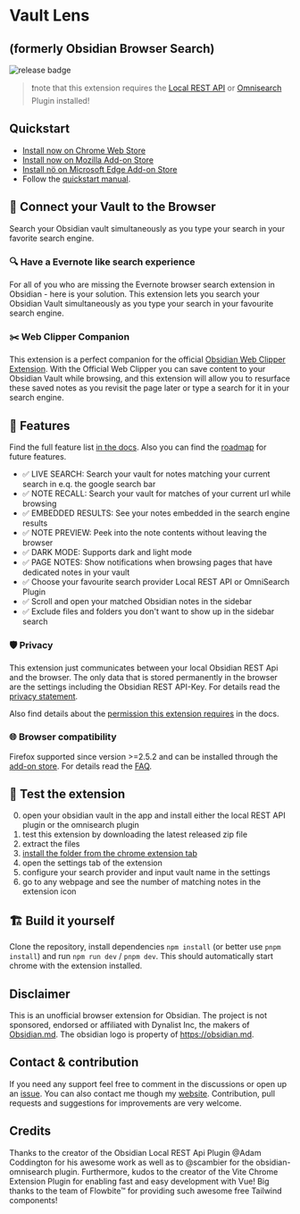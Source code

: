 # Vault Lens

## (formerly Obsidian Browser Search)

![release badge](https://github.com/jk-oster/obsidian-search-for-web/actions/workflows/release.yaml/badge.svg)

>❗note that this extension requires the [Local REST API](https://github.com/coddingtonbear/obsidian-local-rest-api) or [Omnisearch](https://github.com/scambier/obsidian-omnisearch) Plugin installed!

## Quickstart

- [Install now on Chrome Web Store](https://chromewebstore.google.com/detail/obsidian-browser-search/ikdemlfoilfdmcdiegelchlhfnkpmaee)
- [Install now on Mozilla Add-on Store](https://addons.mozilla.org/de/android/addon/vault-lens/)
- [Install nö on Microsoft Edge Add-on Store](https://microsoftedge.microsoft.com/addons/detail/vault-lens/famedkcjbljkkabgpphnioagamckhmcj)
- Follow the [quickstart manual](https://jk-oster.github.io/obsidian-search-for-web/getting-started.html).

## 🔗 Connect your Vault to the Browser

Search your Obsidian vault simultaneously as you type your search in your favorite search engine.

### 🔍 Have a Evernote like search experience

For all of you who are missing the Evernote browser search extension in Obsidian - here is your solution. This extension lets you search your Obsidian Vault simultaneously as you type your search in your favourite search engine.

### ✂️ Web Clipper Companion

This extension is a perfect companion for the official [Obsidian Web Clipper Extension](https://obsidian.md/clipper). With the Official Web Clipper you can save content to your Obsidian Vault while browsing, and this extension will allow you to resurface these saved notes as you revisit the page later or type a search for it in your search engine.

## 🚀 Features

Find the full feature list [in the docs](https://jk-oster.github.io/obsidian-search-for-web/feature-guide.html). Also you can find the [roadmap](https://jk-oster.github.io/obsidian-search-for-web/roadmap.html) for future features.

- ✅ LIVE SEARCH: Search your vault for notes matching your current search in e.q. the google search bar
- ✅ NOTE RECALL: Search your vault for matches of your current url while browsing
- ✅ EMBEDDED RESULTS: See your notes embedded in the search engine results
- ✅ NOTE PREVIEW: Peek into the note contents without leaving the browser
- ✅ DARK MODE: Supports dark and light mode
- ✅ PAGE NOTES: Show notifications when browsing pages that have dedicated notes in your vault
- ✅ Choose your favourite search provider Local REST API or OmniSearch Plugin
- ✅ Scroll and open your matched Obsidian notes in the sidebar
- ✅ Exclude files and folders you don't want to show up in the sidebar search

### 🛡️ Privacy

This extension just communicates between your local Obsidian REST Api and the browser.
The only data that is stored permanently in the browser are the settings including the Obsidian REST API-Key. For details read the [privacy statement](https://jk-oster.github.io/obsidian-search-for-web/privacy.html).

Also find details about the [permission this extension requires](https://jk-oster.github.io/obsidian-search-for-web/privacy.html#extension-permissions) in the docs.

### 🌐 Browser compatibility

Firefox supported since version >=2.5.2 and can be installed through the [add-on store](https://addons.mozilla.org/de/android/addon/vault-lens/). For details read the [FAQ](https://jk-oster.github.io/obsidian-search-for-web/faq.html#is-obsidian-browser-search-also-available-for-firefox).


## 🚧 Test the extension

0. open your obsidian vault in the app and install either the local REST API plugin or the omnisearch plugin
1. test this extension by downloading the latest released zip file
2. extract the files
3. [install the folder from the chrome extension tab](https://bashvlas.com/blog/install-chrome-extension-in-developer-mode/)
4. open the settings tab of the extension
5. configure your search provider and input vault name in the settings
6. go to any webpage and see the number of matching notes in the extension icon

## 🏗️ Build it yourself

Clone the repository, install dependencies `npm install` (or better use `pnpm install`) and run `npm run dev` / `pnpm dev`.
This should automatically start chrome with the extension installed.

## Disclaimer

This is an unofficial browser extension for Obsidian. The project is not sponsored, endorsed or affiliated with Dynalist Inc, the makers of [Obsidian.md](https://obsidian.md). The obsidian logo is property of https://obsidian.md.

## Contact & contribution

If you need any support feel free to comment in the discussions or open up an [issue](https://github.com/jk-oster/obsidian-search-for-web/issues).
You can also contact me though my [website](https://jakobosterberger.com/contact).
Contribution, pull requests and suggestions for improvements are very welcome.

## Credits

Thanks to the creator of the Obsidian Local REST Api Plugin @Adam Coddington for his awesome work as well as to @scambier for the obsidian-omnisearch plugin.
Furthermore, kudos to the creator of the Vite Chrome Extension Plugin for enabling fast and easy development with Vue!
Big thanks to the team of Flowbite™ for providing such awesome free Tailwind components!
